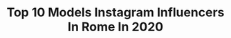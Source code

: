 ---
title: Top 10 Models Instagram Influencers In Rome In 2020
description: >-
  Find top models Instagram influencers in Rome in 2020. Most popular hashtags: #model #fashion #rome #italy.
platform: Instagram
hits: 154
text_top: Analyze the best Instagram influencers on inBeat.
text_bottom: Our platform holds 154 Instagram influencers like this in Rome, Italy for you to work with.
profiles:
  - username: "sarah_parmeggiani"
    fullname: >-
      Sarah Parmeggiani
    bio: >-
      🇮🇹🇬🇧 Architect & Graphic Designer | Journalist 📸 #model | #fitness | #fashion | #design Owner @e20_events_designer
    location: "Italy"
    followers: 48722
    engagement: 206
    commentsToLikes: 0.187296
    id: ck6u6mcd4gfrm0j715e0q2t7z
    verified: false
    hashtags: "#modellife, #concorso, #fitnessmodel, #igersrimini"
  - username: "marghearesti_"
    fullname: >-
      MARGHERITA ARESTI
    bio: >-
      •Actress @yd_actors_yvonnedabbraccio •Model 📍 Rome 🇮🇹
    location: "Italy"
    followers: 13758
    engagement: 866
    commentsToLikes: 0.006127
    id: ck55oype69f2y0i119v1kmbrs
    verified: false
    hashtags: ""
  - username: "alessandragiubilato"
    fullname: >-
      Alessandra Giubilato - blog🎤🎶📸
    bio: >-
      sɪɴɢᴇʀ/sᴏɴɢᴡʀɪᴛᴇʀ, ᴛᴠ ᴘʀᴇsᴇɴᴛᴇʀ ᴀɴᴅ sᴘᴏʀᴛʏ ɢɪʀʟ 📸 ➡️➡️ @alessandragiubilato_music 🎵🎤 ᭙​ꫀ​᥇​𝘴​𝓲​𝓽​ꫀ​:
    location: "Italy"
    followers: 39856
    engagement: 221
    commentsToLikes: 0.066386
    id: ck9wfvm89qot60j786za0nr8l
    verified: false
    hashtags: "#singersongwriter, #summer2020, #fitgirl, #fitness"
  - username: "eleonora__pieroni"
    fullname: >-
      Eleonora Pieroni
    bio: >-
      Model |Actress|Presenter🧿 Italian personality & Brands Ambassador in New York 🇺🇸 🇮🇹 🌏EleonoraPieroni LIVE NEW YORK!⬇️
    location: "Italy"
    followers: 46499
    engagement: 163
    commentsToLikes: 0.040989
    id: ck5qcoehwrkli0i11cn5x2t2v
    verified: true
    hashtags: "#festadelcinemadiroma, #puglia, #travelling, #eleonorapieroniliveitaly"
  - username: "eleonoraviscardii"
    fullname: >-
      Eleonora Viscardi
    bio: >-
      Business Economics👩‍🎓 Advices on fashion and travel Model 🌺 Italy🇮🇹 #milano For collaborations ➡️ DM
    location: "Italy"
    followers: 49482
    engagement: 195
    commentsToLikes: 0.127496
    id: ck9hcf78dl3n30j78ttlu59hx
    verified: false
    hashtags: "#sorridisempre, #bikini, #mare, #smile"
  - username: "photosdaniele"
    fullname: >-
      📷 Daniele Cucaro 📷
    bio: >-
      📍🌏 Based Rome 📷📸 Photographer and 📽 Videomaker 📪📬 Danieleph@libero.it 📩 🌄🌅 Creative Photography 💡
    location: "Italy"
    followers: 86691
    engagement: 175
    commentsToLikes: 0.098673
    id: ck15snfdsdvi70i190ot11np3
    verified: false
    hashtags: "#photos, #tamron, #fotos, #couples"
  - username: "babi.besenzoni"
    fullname: >-
      Barbara Besenzoni☀️
    bio: >-
      🎂 1996 |📍Bergamo 🇮🇹 🍝 foodie & travelholic 🌍 | 14 countries 🎓 uniBG | modern languages & literatures 📸 iphone 8 - Nikon D3300
    location: "Italy"
    followers: 12096
    engagement: 527
    commentsToLikes: 0.012829
    id: ck8ta88y9qte20j78hzpztuvz
    verified: false
    hashtags: "#best, #trentinodascoprire, #cute, #volgoroma"
  - username: "ls_luxury.shop"
    fullname: >-
      LS_LuxuryShop
    bio: >-
      • 100% original products 💯 • Free shipping 10/12 gg 🚚 • Payment: PayPal, Postepay 💵 • Info & price in DM 📥 • Special price 🔥
    location: "Italy"
    followers: 28079
    engagement: 13
    commentsToLikes: 0.012622
    id: ck13bmjudw59y0i19jmrodf6w
    verified: false
    hashtags: "#brand, #milan, #rome, #model"
  - username: "gregoriodimasi"
    fullname: >-
      Gregorio Di Masi
    bio: >-
      Model based in Rome 📍🇮🇹 Crossfitter 🏋🏻‍♂️ Info and collaboration DM or e-mail 📩
    location: "Italy"
    followers: 20809
    engagement: 218
    commentsToLikes: 0.012803
    id: ck8svytyvd7gp0j78fvl71zea
    verified: false
    hashtags: "#color, #photography, #art, #fashion"
  - username: "vittoriabelvedere"
    fullname: >-
      Vittoria Belvedere
    bio: >-
      Model // Actress // Mum — Rome • Italy
    location: "Italy"
    followers: 37270
    engagement: 207
    commentsToLikes: 0.039032
    id: ck6tve2q7lpjl0j71arifjsxc
    verified: true
    hashtags: "#friendzone, #mynewglasses, #montiabruzzesi, #amicizia"
---